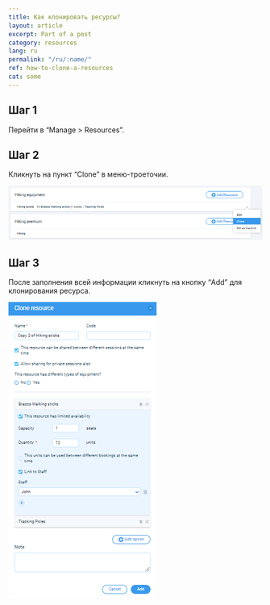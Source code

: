 ```yaml
---
title: Как клонировать ресурсы?
layout: article
excerpt: Part of a post
category: resources
lang: ru
permalink: "/ru/:name/"
ref: how-to-clone-a-resources
cat: some
---
```


## **Шаг 1**

Перейти в “Manage > Resources”. 

## **Шаг 2**

Кликнуть на пункт “Clone” в меню-троеточии. 

![How_to_clone_a_resources](/assets/images/how_to_clone_a_resources1.png)

## **Шаг 3**

После заполнения всей информации кликнуть на кнопку “Add” для клонирования ресурса.

![How_to_clone_a_resources](/assets/images/how_to_clone_a_resources2.png)


